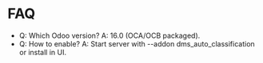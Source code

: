 # FAQ

- Q: Which Odoo version? A: 16.0 (OCA/OCB packaged).
- Q: How to enable? A: Start server with --addon dms_auto_classification or install in UI.
